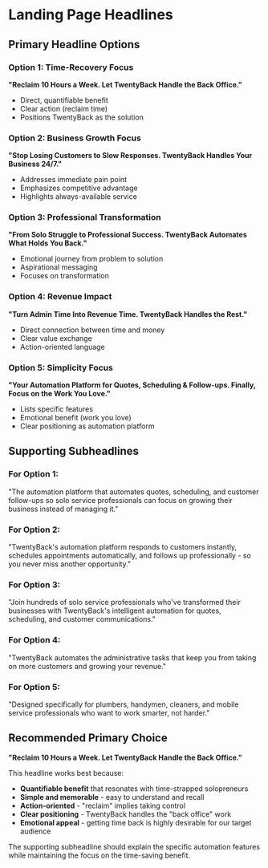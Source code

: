 # Landing Page Headlines

## Primary Headline Options

### Option 1: Time-Recovery Focus
**"Reclaim 10 Hours a Week. Let TwentyBack Handle the Back Office."**
- Direct, quantifiable benefit
- Clear action (reclaim time)
- Positions TwentyBack as the solution

### Option 2: Business Growth Focus
**"Stop Losing Customers to Slow Responses. TwentyBack Handles Your Business 24/7."**
- Addresses immediate pain point
- Emphasizes competitive advantage
- Highlights always-available service

### Option 3: Professional Transformation
**"From Solo Struggle to Professional Success. TwentyBack Automates What Holds You Back."**
- Emotional journey from problem to solution
- Aspirational messaging
- Focuses on transformation

### Option 4: Revenue Impact
**"Turn Admin Time Into Revenue Time. TwentyBack Handles the Rest."**
- Direct connection between time and money
- Clear value exchange
- Action-oriented language

### Option 5: Simplicity Focus
**"Your Automation Platform for Quotes, Scheduling & Follow-ups. Finally, Focus on the Work You Love."**
- Lists specific features
- Emotional benefit (work you love)
- Clear positioning as automation platform

## Supporting Subheadlines

### For Option 1:
"The automation platform that automates quotes, scheduling, and customer follow-ups so solo service professionals can focus on growing their business instead of managing it."

### For Option 2:
"TwentyBack's automation platform responds to customers instantly, schedules appointments automatically, and follows up professionally - so you never miss another opportunity."

### For Option 3:
"Join hundreds of solo service professionals who've transformed their businesses with TwentyBack's intelligent automation for quotes, scheduling, and customer communications."

### For Option 4:
"TwentyBack automates the administrative tasks that keep you from taking on more customers and growing your revenue."

### For Option 5:
"Designed specifically for plumbers, handymen, cleaners, and mobile service professionals who want to work smarter, not harder."

## Recommended Primary Choice

**"Reclaim 10 Hours a Week. Let TwentyBack Handle the Back Office."**

This headline works best because:
- **Quantifiable benefit** that resonates with time-strapped solopreneurs
- **Simple and memorable** - easy to understand and recall
- **Action-oriented** - "reclaim" implies taking control
- **Clear positioning** - TwentyBack handles the "back office" work
- **Emotional appeal** - getting time back is highly desirable for our target audience

The supporting subheadline should explain the specific automation features while maintaining the focus on the time-saving benefit.
